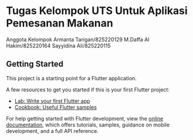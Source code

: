 # Tugas Kelompok UTS Untuk Aplikasi Pemesanan Makanan
Anggota Kelompok 
Armanta Tarigan/825220129
M.Daffa Al Hakim/825220164
Sayyidina Ali/825220115

## Getting Started

This project is a starting point for a Flutter application.

A few resources to get you started if this is your first Flutter project:

- [Lab: Write your first Flutter app](https://docs.flutter.dev/get-started/codelab)
- [Cookbook: Useful Flutter samples](https://docs.flutter.dev/cookbook)

For help getting started with Flutter development, view the
[online documentation](https://docs.flutter.dev/), which offers tutorials,
samples, guidance on mobile development, and a full API reference.
